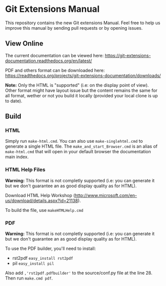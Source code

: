 Git Extensions Manual
=====================
This repository contains the new Git extensions Manual. Feel free to help us improve this manual by sending pull requests
or by opening issues.

View Online
-----------
The current documentation can be viewed here: https://git-extensions-documentation.readthedocs.org/en/latest/

PDF and others format can be downloaded here: https://readthedocs.org/projects/git-extensions-documentation/downloads/

**Note:** Only the HTML is "supported" (i.e: on the display point of view). Other format might have layout issue
but the content remains the same for all format, wether or not you build it locally (provided your local clone is 
up to date).

Build
-----

### HTML
Simply run `make-html.cmd`. You can also use `make-singlehtml.cmd` to generate a single HTML
file. The `make_and_start_Browser.cmd` is an alias of `make-html.cmd` that will open in your
default browser the documentation main index.

### HTML Help Files
**Warning:** This format is not completly supported (i.e: you can generate it but we don't 
guarantee an as good display quality as for HTML).

Download HTML Help Workshop (http://www.microsoft.com/en-us/download/details.aspx?id=21138).

To build the file, use `makeHTMLHelp.cmd`

### PDF
**Warning:** This format is not completly supported (i.e: you can generate it but we don't 
guarantee an as good display quality as for HTML).

To use the PDF builder, you'll need to install:

* rst2pdf `easy_install rst2pdf`
* pil `easy_install pil`

Also add `,'rst2pdf.pdfbuilder'` to the source/conf.py file at the line 28. Then run `make.cmd pdf`.
